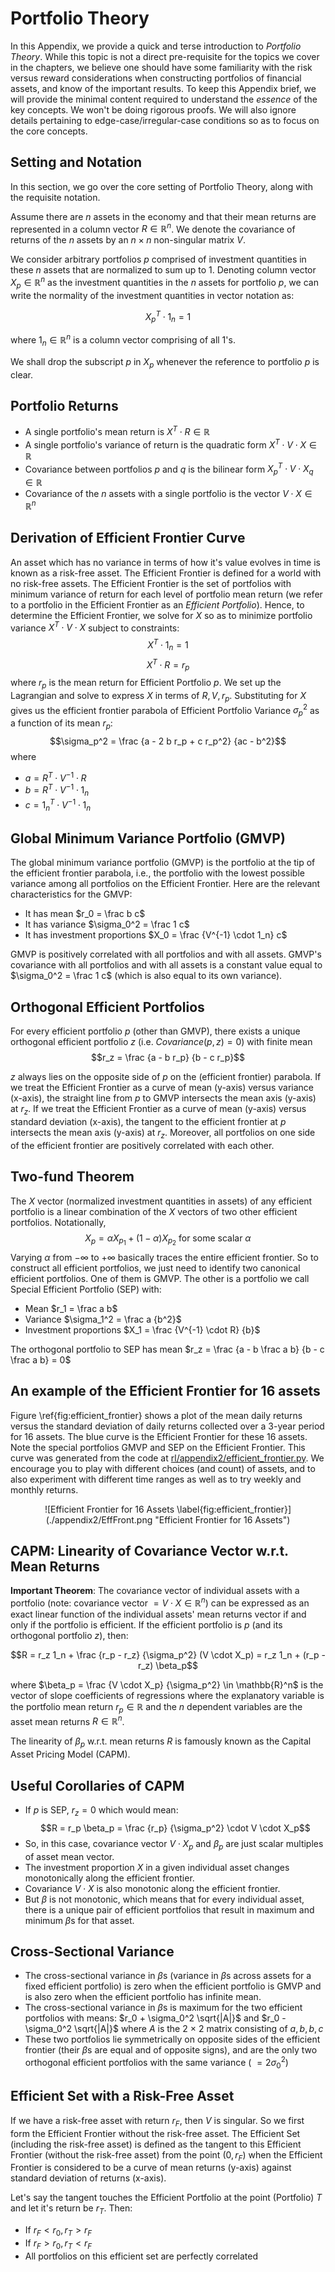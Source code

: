 # Portfolio Theory

In this Appendix, we provide a quick and terse introduction to *Portfolio Theory*. While this topic is not a direct pre-requisite for the topics we cover in the chapters, we believe one should have some familiarity with the risk versus reward considerations when constructing portfolios of financial assets, and know of the important results. To keep this Appendix brief, we will provide the minimal content required to understand the *essence* of the key concepts. We won't be doing rigorous proofs. We will also ignore details pertaining to edge-case/irregular-case conditions so as to focus on the core concepts.

## Setting and Notation

In this section, we go over the core setting of Portfolio Theory, along with the requisite notation.

Assume there are $n$ assets in the economy and that their mean returns are represented in a column vector $R \in \mathbb{R}^n$. We denote the covariance of returns of the $n$ assets by an $n \times n$ non-singular matrix $V$.

We consider arbitrary portfolios $p$ comprised of investment quantities in these $n$ assets that are normalized to sum up to 1. Denoting column vector $X_p \in \mathbb{R}^n$ as the investment quantities in the $n$ assets for portfolio $p$, we can write the normality of the investment quantities in vector notation as:

$$X_p^T \cdot 1_n = 1$$

where $1_n \in \mathbb{R}^n$ is a column vector comprising of all 1's.

We shall drop the subscript $p$ in $X_p$ whenever the reference to portfolio $p$ is clear.

## Portfolio Returns

* A single portfolio's mean return is $X^T \cdot R \in \mathbb{R}$
* A single portfolio's variance of return is the quadratic form $X^T \cdot V \cdot X \in \mathbb{R}$
* Covariance between portfolios $p$ and $q$ is the bilinear form $X_p^T \cdot V \cdot X_q \in \mathbb{R}$
* Covariance of the $n$ assets with a single portfolio is the vector $V \cdot X \in\mathbb{R}^n$

## Derivation of Efficient Frontier Curve

An asset which has no variance in terms of how it's value evolves in time is known as a risk-free asset.  The Efficient Frontier is defined for a world with no risk-free assets. The Efficient Frontier is the set of portfolios with minimum variance of return for each level of portfolio mean return (we refer to a portfolio in the Efficient Frontier as an *Efficient Portfolio*). Hence, to determine the Efficient Frontier, we solve for $X$ so as to minimize portfolio variance $X^T \cdot V \cdot X$ subject to constraints:
$$X^T \cdot 1_n = 1$$
$$X^T \cdot R = r_p$$
where $r_p$ is the mean return for Efficient Portfolio $p$.
We set up the Lagrangian and solve to express $X$ in terms of $R, V, r_p$. Substituting for $X$ gives us the efficient frontier parabola of Efficient Portfolio Variance $\sigma_p^2$ as a function of its mean $r_p$:
$$\sigma_p^2 = \frac {a - 2 b r_p + c r_p^2} {ac - b^2}$$
where

* $a = R^T \cdot V^{-1} \cdot R$
* $b = R^T \cdot V^{-1} \cdot 1_n$
* $c = 1_n^T \cdot V^{-1} \cdot 1_n$


## Global Minimum Variance Portfolio (GMVP)

The global minimum variance portfolio (GMVP) is the portfolio at the tip of the efficient frontier parabola, i.e., the portfolio with the lowest possible variance among all portfolios on the Efficient Frontier. Here are the relevant characteristics for the GMVP:

* It has mean $r_0 = \frac b c$
* It has variance $\sigma_0^2 = \frac 1 c$
* It has investment proportions $X_0 = \frac {V^{-1} \cdot 1_n} c$

GMVP is positively correlated with all portfolios and with all assets. GMVP's covariance with all portfolios and with all assets is a constant value equal to $\sigma_0^2 = \frac 1 c$ (which is also equal to its own variance).

## Orthogonal Efficient Portfolios

For every efficient portfolio $p$ (other than GMVP), there exists a unique orthogonal efficient portfolio $z$ (i.e. $Covariance(p,z) = 0$) with finite mean
$$r_z = \frac {a - b r_p} {b - c r_p}$$

$z$ always lies on the opposite side of $p$ on the (efficient frontier) parabola. If we treat the Efficient Frontier as a curve of mean (y-axis) versus variance (x-axis), the straight line from $p$ to GMVP intersects the mean axis (y-axis) at $r_z$. If we treat the Efficient Frontier as a curve of mean (y-axis) versus standard deviation (x-axis), the tangent to the efficient frontier at $p$ intersects the mean axis (y-axis) at $r_z$. Moreover, all portfolios on one side of the efficient frontier are positively correlated with each other.

## Two-fund Theorem

The $X$ vector (normalized investment quantities in assets) of any efficient portfolio is a linear combination of the $X$ vectors of two other efficient portfolios. Notationally,
$$X_p = \alpha X_{p_1} + (1-\alpha) X_{p_2} \mbox{ for some scalar } \alpha$$
Varying $\alpha$ from $-\infty$ to $+\infty$ basically traces the entire efficient frontier. So to construct all efficient portfolios, we just need to identify two canonical efficient portfolios. One of them is GMVP. The other is a portfolio we call Special Efficient Portfolio (SEP) with:

* Mean $r_1  = \frac a b$
* Variance $\sigma_1^2 = \frac a {b^2}$
* Investment proportions $X_1 = \frac {V^{-1} \cdot R} {b}$

The orthogonal portfolio to SEP has mean $r_z = \frac {a - b \frac a b} {b - c \frac a b} = 0$

## An example of the Efficient Frontier for 16 assets

Figure \ref{fig:efficient_frontier} shows a plot of the mean daily returns versus the standard deviation of daily returns collected over a 3-year period for 16 assets. The blue curve is the Efficient Frontier for these 16 assets. Note the special portfolios GMVP and SEP on the Efficient Frontier. This curve was generated from the code at [rl/appendix2/efficient_frontier.py](https://github.com/TikhonJelvis/RL-book/blob/master/rl/appendix2/efficient_frontier.py). We encourage you to play with different choices (and count) of assets, and to also experiment with different time ranges as well as to try weekly and monthly returns.

<div style="text-align:center" markdown="1">
![Efficient Frontier for 16 Assets \label{fig:efficient_frontier}](./appendix2/EffFront.png "Efficient Frontier for 16 Assets")
</div>

## CAPM: Linearity of Covariance Vector w.r.t. Mean Returns

**Important Theorem**: The covariance vector of individual assets with a portfolio (note: covariance vector $= V \cdot X \in \mathbb{R}^n$) can be expressed as an exact linear function of the individual assets' mean returns vector if and only if the portfolio is efficient. If the efficient portfolio is $p$ (and its orthogonal portfolio $z$), then:

$$R = r_z 1_n + \frac {r_p - r_z} {\sigma_p^2} (V \cdot X_p) = r_z 1_n +  (r_p - r_z) \beta_p$$

where $\beta_p = \frac {V \cdot X_p} {\sigma_p^2} \in \mathbb{R}^n$ is the vector of slope coefficients of regressions where the explanatory variable is the portfolio mean return $r_p \in \mathbb{R}$ and the $n$ dependent variables are the asset mean returns $R \in \mathbb{R}^n$.

The linearity of $\beta_p$ w.r.t. mean returns $R$ is famously known as the Capital Asset Pricing Model (CAPM).

## Useful Corollaries of CAPM

* If $p$ is SEP, $r_z = 0$ which would mean:
$$R = r_p \beta_p = \frac {r_p} {\sigma_p^2} \cdot V \cdot X_p$$
* So, in this case, covariance vector $V \cdot X_p$ and $\beta_p$ are just scalar multiples of asset mean vector.
* The investment proportion $X$ in a given individual asset changes monotonically along the efficient frontier.
* Covariance $V \cdot X$ is also monotonic along the efficient frontier.
* But $\beta$ is not monotonic, which means that for every individual asset, there is a unique pair of efficient portfolios that result in maximum and minimum $\beta$s for that asset.

## Cross-Sectional Variance

* The cross-sectional variance in $\beta$s (variance in $\beta$s across assets for a fixed efficient portfolio) is zero when the efficient portfolio is GMVP and is also zero when the efficient portfolio has infinite mean.
* The cross-sectional variance in $\beta$s is maximum for the two efficient portfolios with means: $r_0 + \sigma_0^2 \sqrt{|A|}$ and $r_0 - \sigma_0^2 \sqrt{|A|}$ where $A$ is the 2 $\times$ 2 matrix consisting of $a,b,b,c$
* These two portfolios lie symmetrically on opposite sides of the efficient frontier (their $\beta$s are equal and of opposite signs), and are the only two orthogonal efficient portfolios with the same variance ( $= 2 \sigma_0^2$)

## Efficient Set with a Risk-Free Asset

If we have a risk-free asset with return $r_F$, then $V$ is singular. So we first form the Efficient Frontier without the risk-free asset. The Efficient Set (including the risk-free asset) is defined as the tangent to this Efficient Frontier (without the risk-free asset) from the point $(0, r_F)$ when the Efficient Frontier is considered to be a curve of mean returns (y-axis) against standard deviation of returns (x-axis).

Let's say the tangent touches the Efficient Portfolio at the point (Portfolio) $T$ and let it's return be $r_T$. Then:

* If $r_F < r_0, r_T > r_F$
* If $r_F > r_0, r_T < r_F$
* All portfolios on this efficient set are perfectly correlated

